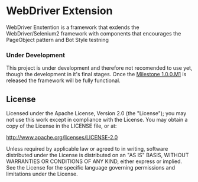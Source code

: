 WebDriver Extension
===================

WebDriver Enxtention is a framework that exdends the WebDriver/Selenium2 framework with components that encourages the PageObject pattern and Bot Style testning

### Under Development
This project is under development and therefore not recomended to use yet, though the development in it's final stages. Once the [Milestone 1.0.0.M1](https://github.com/andidev/webdriver-extension/issues?milestone=1&page=1&sort=created&state=open) is released the framework will be fully functional.

## License

Licensed under the Apache License, Version 2.0 (the "License");
you may not use this work except in compliance with the License.
You may obtain a copy of the License in the LICENSE file, or at:

   http://www.apache.org/licenses/LICENSE-2.0

Unless required by applicable law or agreed to in writing, software
distributed under the License is distributed on an "AS IS" BASIS,
WITHOUT WARRANTIES OR CONDITIONS OF ANY KIND, either express or implied.
See the License for the specific language governing permissions and
limitations under the License.